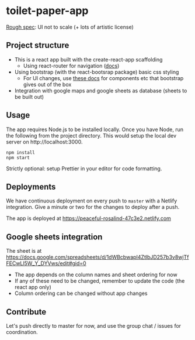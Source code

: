 # toilet-paper-app

[Rough spec](https://excalidraw.com/#json=5185613305217024,Or41kGO8gujpVcdLs6KDww): UI not to scale (+ lots of artistic license)

## Project structure

- This is a react app built with the create-react-app scaffolding
  - Using react-router for navigation ([docs](https://reacttraining.com/react-router/web/guides/quick-start))
- Using bootstrap (with the react-bootsrap package) basic css styling
  - For UI changes, use [these docs](https://react-bootstrap.netlify.com/components/alerts) for components etc that bootstrap gives out of the box
- Integration with google maps and google sheets as database (sheets to be built out)

## Usage

The app requires Node.js to be installed locally. Once you have Node, run the following from the project directory. This would setup the local dev server on http://localhost:3000.

```
npm install
npm start
```

Strictly optional: setup Prettier in your editor for code formatting.

## Deployments

We have continuous deployment on every push to `master` with a Netlify integration. Give a minute or two for the changes to deploy after a push.

The app is deployed at https://peaceful-rosalind-47c3e2.netlify.com

## Google sheets integration

The sheet is at https://docs.google.com/spreadsheets/d/1dWBcbwapI4ZtlbJD257b3v8wjTfFECwLl5W_Y_DYVws/edit#gid=0

- The app depends on the column names and sheet ordering for now
- If any of these need to be changed, remember to update the code (the react app only)
- Column ordering can be changed without app changes

## Contribute

Let's push directly to master for now, and use the group chat / issues for coordination.
